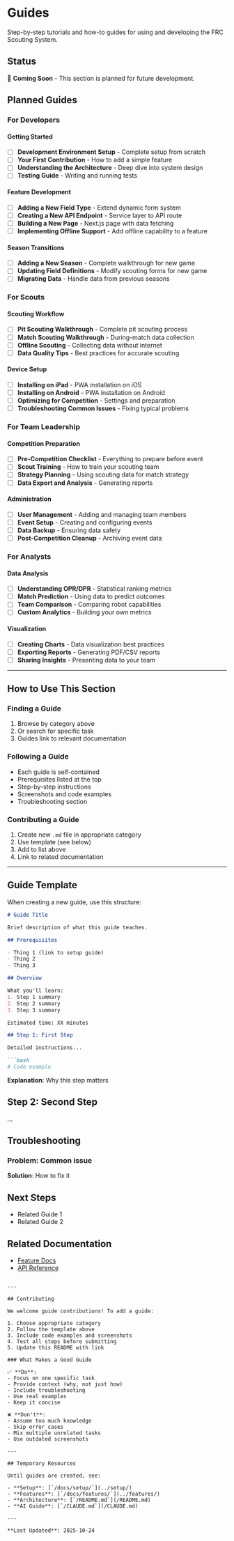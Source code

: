 # Guides

Step-by-step tutorials and how-to guides for using and developing the FRC Scouting System.

## Status

🚧 **Coming Soon** - This section is planned for future development.

## Planned Guides

### For Developers

#### Getting Started
- [ ] **Development Environment Setup** - Complete setup from scratch
- [ ] **Your First Contribution** - How to add a simple feature
- [ ] **Understanding the Architecture** - Deep dive into system design
- [ ] **Testing Guide** - Writing and running tests

#### Feature Development
- [ ] **Adding a New Field Type** - Extend dynamic form system
- [ ] **Creating a New API Endpoint** - Service layer to API route
- [ ] **Building a New Page** - Next.js page with data fetching
- [ ] **Implementing Offline Support** - Add offline capability to a feature

#### Season Transitions
- [ ] **Adding a New Season** - Complete walkthrough for new game
- [ ] **Updating Field Definitions** - Modify scouting forms for new game
- [ ] **Migrating Data** - Handle data from previous seasons

### For Scouts

#### Scouting Workflow
- [ ] **Pit Scouting Walkthrough** - Complete pit scouting process
- [ ] **Match Scouting Walkthrough** - During-match data collection
- [ ] **Offline Scouting** - Collecting data without internet
- [ ] **Data Quality Tips** - Best practices for accurate scouting

#### Device Setup
- [ ] **Installing on iPad** - PWA installation on iOS
- [ ] **Installing on Android** - PWA installation on Android
- [ ] **Optimizing for Competition** - Settings and preparation
- [ ] **Troubleshooting Common Issues** - Fixing typical problems

### For Team Leadership

#### Competition Preparation
- [ ] **Pre-Competition Checklist** - Everything to prepare before event
- [ ] **Scout Training** - How to train your scouting team
- [ ] **Strategy Planning** - Using scouting data for match strategy
- [ ] **Data Export and Analysis** - Generating reports

#### Administration
- [ ] **User Management** - Adding and managing team members
- [ ] **Event Setup** - Creating and configuring events
- [ ] **Data Backup** - Ensuring data safety
- [ ] **Post-Competition Cleanup** - Archiving event data

### For Analysts

#### Data Analysis
- [ ] **Understanding OPR/DPR** - Statistical ranking metrics
- [ ] **Match Prediction** - Using data to predict outcomes
- [ ] **Team Comparison** - Comparing robot capabilities
- [ ] **Custom Analytics** - Building your own metrics

#### Visualization
- [ ] **Creating Charts** - Data visualization best practices
- [ ] **Exporting Reports** - Generating PDF/CSV reports
- [ ] **Sharing Insights** - Presenting data to your team

---

## How to Use This Section

### Finding a Guide
1. Browse by category above
2. Or search for specific task
3. Guides link to relevant documentation

### Following a Guide
- Each guide is self-contained
- Prerequisites listed at the top
- Step-by-step instructions
- Screenshots and code examples
- Troubleshooting section

### Contributing a Guide
1. Create new `.md` file in appropriate category
2. Use template (see below)
3. Add to list above
4. Link to related documentation

---

## Guide Template

When creating a new guide, use this structure:

```markdown
# Guide Title

Brief description of what this guide teaches.

## Prerequisites

- Thing 1 (link to setup guide)
- Thing 2
- Thing 3

## Overview

What you'll learn:
1. Step 1 summary
2. Step 2 summary
3. Step 3 summary

Estimated time: XX minutes

## Step 1: First Step

Detailed instructions...

```bash
# Code example
```

**Explanation**: Why this step matters

## Step 2: Second Step

...

## Troubleshooting

### Problem: Common issue
**Solution**: How to fix it

## Next Steps

- Related Guide 1
- Related Guide 2

## Related Documentation

- [Feature Docs](../features/)
- [API Reference](../api/)
```

---

## Contributing

We welcome guide contributions! To add a guide:

1. Choose appropriate category
2. Follow the template above
3. Include code examples and screenshots
4. Test all steps before submitting
5. Update this README with link

### What Makes a Good Guide

✅ **Do**:
- Focus on one specific task
- Provide context (why, not just how)
- Include troubleshooting
- Use real examples
- Keep it concise

❌ **Don't**:
- Assume too much knowledge
- Skip error cases
- Mix multiple unrelated tasks
- Use outdated screenshots

---

## Temporary Resources

Until guides are created, see:

- **Setup**: [`/docs/setup/`](../setup/)
- **Features**: [`/docs/features/`](../features/)
- **Architecture**: [`/README.md`](/README.md)
- **AI Guide**: [`/CLAUDE.md`](/CLAUDE.md)

---

**Last Updated**: 2025-10-24
